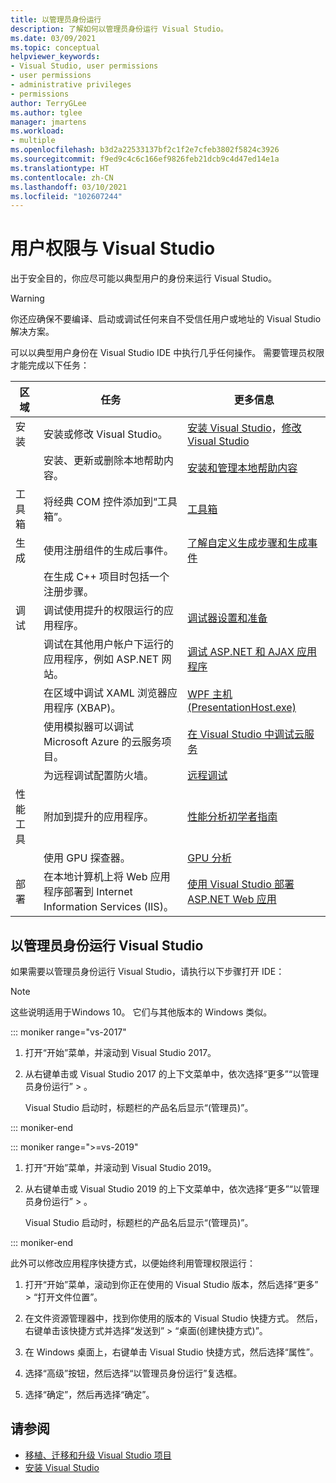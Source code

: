 ```yaml
---
title: 以管理员身份运行
description: 了解如何以管理员身份运行 Visual Studio。
ms.date: 03/09/2021
ms.topic: conceptual
helpviewer_keywords:
- Visual Studio, user permissions
- user permissions
- administrative privileges
- permissions
author: TerryGLee
ms.author: tglee
manager: jmartens
ms.workload:
- multiple
ms.openlocfilehash: b3d2a22533137bf2c1f2e7cfeb3802f5824c3926
ms.sourcegitcommit: f9ed9c4c6c166ef9826feb21dcb9c4d47ed14e1a
ms.translationtype: HT
ms.contentlocale: zh-CN
ms.lasthandoff: 03/10/2021
ms.locfileid: "102607244"
---
```

# <a name="user-permissions-and-visual-studio"></a>用户权限与 Visual Studio

出于安全目的，你应尽可能以典型用户的身份来运行 Visual Studio。

> [!WARNING]
> 你还应确保不要编译、启动或调试任何来自不受信任用户或地址的 Visual Studio 解决方案。

可以以典型用户身份在 Visual Studio IDE 中执行几乎任何操作。 需要管理员权限才能完成以下任务：

|区域|任务|更多信息|
|----------|----------| - |
|安装|安装或修改 Visual Studio。|[安装 Visual Studio](../install/install-visual-studio.md)，[修改 Visual Studio](../install/modify-visual-studio.md)|
||安装、更新或删除本地帮助内容。|[安装和管理本地帮助内容](../help-viewer/install-manage-local-content.md)|
|工具箱|将经典 COM 控件添加到“工具箱”。|[工具箱](../ide/reference/toolbox.md)|
|生成|使用注册组件的生成后事件。|[了解自定义生成步骤和生成事件](/cpp/build/understanding-custom-build-steps-and-build-events)|
||在生成 C++ 项目时包括一个注册步骤。||
|调试|调试使用提升的权限运行的应用程序。|[调试器设置和准备](../debugger/debugger-settings-and-preparation.md)|
||调试在其他用户帐户下运行的应用程序，例如 ASP.NET 网站。|[调试 ASP.NET 和 AJAX 应用程序](../debugger/how-to-enable-debugging-for-aspnet-applications.md)|
||在区域中调试 XAML 浏览器应用程序 (XBAP)。|[WPF 主机 (PresentationHost.exe)](/dotnet/framework/wpf/app-development/wpf-host-presentationhost-exe)|
||使用模拟器可以调试 Microsoft Azure 的云服务项目。|[在 Visual Studio 中调试云服务](/azure/vs-azure-tools-debug-cloud-services-virtual-machines)|
||为远程调试配置防火墙。|[远程调试](../debugger/remote-debugging.md)|
|性能工具|附加到提升的应用程序。|[性能分析初学者指南](../profiling/beginners-guide-to-performance-profiling.md)|
||使用 GPU 探查器。|[GPU 分析](../profiling/gpu-usage.md)|
|部署|在本地计算机上将 Web 应用程序部署到 Internet Information Services (IIS)。|[使用 Visual Studio 部署 ASP.NET Web 应用](/aspnet/web-forms/overview/older-versions-getting-started/deployment-to-a-hosting-provider/)|

## <a name="run-visual-studio-as-an-administrator"></a>以管理员身份运行 Visual Studio

如果需要以管理员身份运行 Visual Studio，请执行以下步骤打开 IDE：

> [!NOTE]
> 这些说明适用于Windows 10。 它们与其他版本的 Windows 类似。

::: moniker range="vs-2017"

1. 打开“开始”菜单，并滚动到 Visual Studio 2017。

1. 从右键单击或 Visual Studio 2017 的上下文菜单中，依次选择“更多”“以管理员身份运行” > 。

   Visual Studio 启动时，标题栏的产品名后显示“(管理员)”。

::: moniker-end

::: moniker range=">=vs-2019"

1. 打开“开始”菜单，并滚动到 Visual Studio 2019。

1. 从右键单击或 Visual Studio 2019 的上下文菜单中，依次选择“更多”“以管理员身份运行” > 。

   Visual Studio 启动时，标题栏的产品名后显示“(管理员)”。

::: moniker-end

此外可以修改应用程序快捷方式，以便始终利用管理权限运行：

1. 打开“开始”菜单，滚动到你正在使用的 Visual Studio 版本，然后选择“更多”  > “打开文件位置”。

1. 在文件资源管理器中，找到你使用的版本的 Visual Studio 快捷方式。  然后，右键单击该快捷方式并选择“发送到” > “桌面(创建快捷方式)”。

1. 在 Windows 桌面上，右键单击 Visual Studio 快捷方式，然后选择“属性”。  

1. 选择“高级”按钮，然后选择“以管理员身份运行”复选框。 

1. 选择“确定”，然后再选择“确定”。 

## <a name="see-also"></a>请参阅

- [移植、迁移和升级 Visual Studio 项目](../porting/port-migrate-and-upgrade-visual-studio-projects.md)
- [安装 Visual Studio](../install/install-visual-studio.md)
